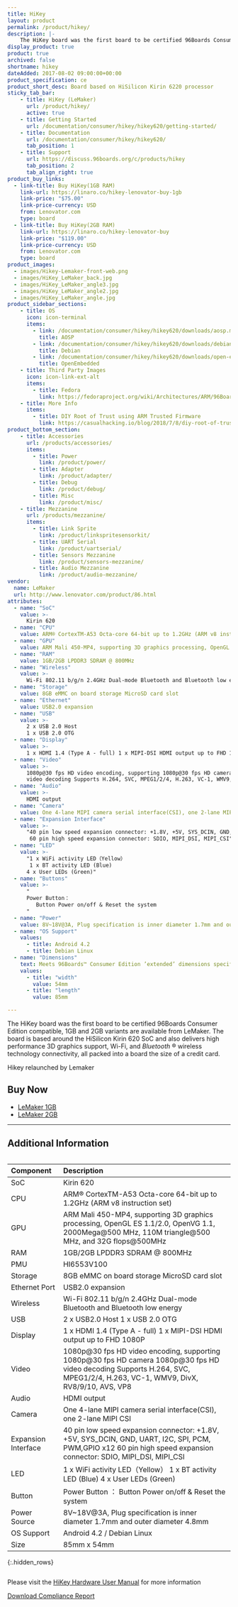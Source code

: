 ```yaml
---
title: HiKey
layout: product
permalink: /product/hikey/
description: |-
    The HiKey board was the first board to be certified 96Boards Consumer Edition compatible,  1GB and 2GB variants are available from LeMaker. The board is based around the HiSilicon Kirin 620  SoC and also delivers high performance 3D graphics support, Wi-Fi, and Bluetooth connectivity, all packed into a board the size of a credit card.
display_product: true
product: true
archived: false
shortname: hikey
dateAdded: 2017-08-02 09:00:00+00:00
product_specification: ce
product_short_desc: Board based on HiSilicon Kirin 6220 processor
sticky_tab_bar:
    - title: HiKey (LeMaker)
      url: /product/hikey/
      active: true
    - title: Getting Started
      url: /documentation/consumer/hikey/hikey620/getting-started/
    - title: Documentation
      url: /documentation/consumer/hikey/hikey620/
      tab_position: 1
    - title: Support
      url: https://discuss.96boards.org/c/products/hikey
      tab_position: 2
      tab_align_right: true
product_buy_links:
  - link-title: Buy HiKey(1GB RAM)
    link-url: https://linaro.co/hikey-lenovator-buy-1gb
    link-price: "$75.00"
    link-price-currency: USD
    from: Lenovator.com
    type: board
  - link-title: Buy HiKey(2GB RAM)
    link-url: https://linaro.co/hikey-lenovator-buy
    link-price: "$119.00"
    link-price-currency: USD
    from: Lenovator.com
    type: board
product_images:
  - images/Hikey-Lemaker-front-web.png
  - images/HiKey_LeMaker_back.jpg
  - images/HiKey_LeMaker_angle3.jpg
  - images/HiKey_LeMaker_angle2.jpg
  - images/HiKey_LeMaker_angle.jpg
product_sidebar_sections:
    - title: OS
      icon: icon-terminal
      items:
        - link: /documentation/consumer/hikey/hikey620/downloads/aosp.md.html
          title: AOSP
        - link: /documentation/consumer/hikey/hikey620/downloads/debian.md.html
          title: Debian
        - link: /documentation/consumer/hikey/hikey620/downloads/open-embedded.md.html
          title: OpenEmbedded
    - title: Third Party Images
      icon: icon-link-ext-alt
      items:
        - title: Fedora
          link: https://fedoraproject.org/wiki/Architectures/ARM/96Boards
    - title: More Info
      items:
        - title: DIY Root of Trust using ARM Trusted Firmware
          link: https://casualhacking.io/blog/2018/7/8/diy-root-of-trust-using-arm-trusted-firmware-on-the-96boards-hikey
product_bottom_section:
    - title: Accessories
      url: /products/accessories/
      items:
        - title: Power
          link: /product/power/
        - title: Adapter
          link: /product/adapter/
        - title: Debug
          link: /product/debug/
        - title: Misc
          link: /product/misc/
    - title: Mezzanine
      url: /products/mezzanine/
      items:
        - title: Link Sprite
          link: /product/linkspritesensorkit/
        - title: UART Serial
          link: /product/uartserial/
        - title: Sensors Mezzanine
          link: /product/sensors-mezzanine/
        - title: Audio Mezzanine
          link: /product/audio-mezzanine/
vendor:
  name: LeMaker
  url: http://www.lenovator.com/product/86.html
attributes:
  - name: "SoC"
    value: >-
      Kirin 620
  - name: "CPU"
    value: ARM® CortexTM-A53 Octa-core 64-bit up to 1.2GHz (ARM v8 instruction set)
  - name: "GPU"
    value: ARM Mali 450-MP4, supporting 3D graphics processing, OpenGL ES 1.1/2.0, OpenVG 1.1, 2000Mega@500 MHz, 110M triangle@500 MHz, and 32G flops@500MHz
  - name: "RAM"
    value: 1GB/2GB LPDDR3 SDRAM @ 800MHz
  - name: "Wireless"
    value: >-
      Wi-Fi 802.11 b/g/n 2.4GHz Dual-mode Bluetooth and Bluetooth low energy
  - name: "Storage"
    value: 8GB eMMC on board storage MicroSD card slot
  - name: "Ethernet"
    value: USB2.0 expansion
  - name: "USB"
    value: >-
      2 x USB 2.0 Host
      1 x USB 2.0 OTG
  - name: "Display"
    value: >-
      1 x HDMI 1.4 (Type A - full) 1 x MIPI-DSI HDMI output up to FHD 1080P
  - name: "Video"
    value: >-
      1080p@30 fps HD video encoding, supporting 1080p@30 fps HD camera 1080p@30 fps HD
      video decoding Supports H.264, SVC, MPEG1/2/4, H.263, VC-1, WMV9, DivX, RV8/9/10, AVS, VP8
  - name: "Audio"
    value: >-
      HDMI output
  - name: "Camera"
    value: One 4-lane MIPI camera serial interface(CSI), one 2-lane MIPI CSI
  - name: "Expansion Interface"
    value: >-
      "40 pin low speed expansion connector: +1.8V, +5V, SYS_DCIN, GND, UART, I2C, SPI, PCM, PWM,GPIO x12
       60 pin high speed expansion connector: SDIO, MIPI_DSI, MIPI_CSI"
  - name: "LED"
    value: >-
      "1 x WiFi activity LED（Yellow）
       1 x BT activity LED (Blue)
      4 x User LEDs (Green)"
  - name: "Buttons"
    value: >-
      "
      Power Button：
         Button Power on/off & Reset the system
      "
  - name: "Power"
    value: 8V~18V@3A, Plug specification is inner diameter 1.7mm and outer diameter 4.8mm
  - name: "OS Support"
    values:
      - title: Android 4.2
      - title: Debian Linux
  - name: "Dimensions"
    text: Meets 96Boards™ Consumer Edition ’extended’ dimensions specifications.
    values:
      - title: "width"
        value: 54mm
      - title: "length"
        value: 85mm

---
```

The HiKey board was the first board to be certified 96Boards Consumer Edition compatible,  1GB and 2GB variants are available from LeMaker. The board is based
around the HiSilicon Kirin 620  SoC and also delivers high performance 3D graphics support, Wi-Fi, and _Bluetooth_ ® wireless technology connectivity, all packed into a board the size
of a credit card.

Hikey relaunched by Lemaker

## Buy Now

- [LeMaker 1GB](http://linaro.co/hikey-lenovator-buy-1gb)
- [LeMaker 2GB](http://linaro.co/hikey-lenovator-buy)

***

## Additional Information
<div style="overflow-x:scroll;" markdown="1">


|   Component          |   Description                                                                                    |
|:---------------------|:-------------------------------------------------------------------------------------------------|
|  SoC                 | Kirin 620                                                                                        |
|  CPU                 | ARM® CortexTM-A53 Octa-core 64-bit up to 1.2GHz (ARM v8 instruction set)                         |
|  GPU                 | ARM Mali 450-MP4, supporting 3D graphics processing, OpenGL ES 1.1/2.0, OpenVG 1.1, 2000Mega@500 MHz, 110M triangle@500 MHz, and 32G flops@500MHz                                                                                    |
|  RAM                 | 1GB/2GB LPDDR3 SDRAM @ 800MHz                                                                    |
|  PMU                 | HI6553V100                                                                                       |
|  Storage             | 8GB eMMC on board storage MicroSD card slot	                                                     |
|  Ethernet Port       | USB2.0 expansion                                                                                 |
|  Wireless            | Wi-Fi 802.11 b/g/n 2.4GHz Dual-mode Bluetooth and Bluetooth low energy                           |
|  USB                 | 2 x USB2.0 Host 1 x USB 2.0 OTG                                                                  |
|  Display             | 1 x HDMI 1.4 (Type A - full) 1 x MIPI-DSI HDMI output up to FHD 1080P                            |
|  Video               | 1080p@30 fps HD video encoding, supporting 1080p@30 fps HD camera 1080p@30 fps HD video decoding Supports H.264, SVC, MPEG1/2/4, H.263, VC-1, WMV9, DivX, RV8/9/10, AVS, VP8                                                        |
|  Audio               | HDMI output                                                                                      |
|  Camera              | One 4-lane MIPI camera serial interface(CSI), one 2-lane MIPI CSI                                |
|  Expansion Interface | 40 pin low speed expansion connector: +1.8V, +5V, SYS_DCIN, GND, UART, I2C, SPI, PCM, PWM,GPIO x12 60 pin high speed expansion connector:   SDIO, MIPI_DSI, MIPI_CSI                                                                |
|  LED                 | 1 x WiFi activity LED（Yellow） 1 x BT  activity LED (Blue) 4 x User LEDs (Green)                |
|  Button              | Power Button ： Button Power on/off & Reset the system                                           |
|  Power Source        | 8V~18V@3A, Plug specification is inner diameter 1.7mm and outer diameter 4.8mm                   |
|  OS Support          | Android 4.2 / Debian Linux                                                                       |
|  Size                | 85mm x 54mm                                                                                      |
{:.hidden_rows}

</div>

Please visit the [HiKey Hardware User Manual](https://github.com/96boards/documentation/blob/master/consumer/hikey/hikey620/hardware-docs/hardware-user-manual.md) for more information

<a href="/documentation/consumer/hikey/hikey620/hardware-docs/files/compliance-hikey.pdf" class="btn blog-read-more-btn center-block">Download Compliance Report</a>
